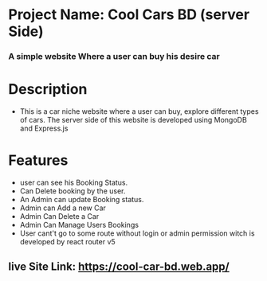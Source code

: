 # Project Name: Cool Cars BD (server Side)

### A simple website Where a user can buy his desire car

# Description

- This is a car niche website where a user can buy, explore different types of cars. The server side of this website is developed using MongoDB and Express.js

# Features

- user can see his Booking Status.
- Can Delete booking by the user.
- An Admin can update Booking status.
- Admin can Add a new Car
- Admin Can Delete a Car
- Admin Can Manage Users Bookings
- User cant't go to some route without login or admin permission witch is developed by react router v5

## live Site Link: https://cool-car-bd.web.app/
